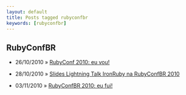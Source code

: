 ```yaml
---
layout: default
title: Posts tagged rubyconfbr
keywords: [rubyconfbr]
---
```

<h2 class="category">RubyConfBR</h2>
<ul class="posts">
<li>
<p>
<span class="date">26/10/2010</span> &raquo; 
<a href="/blog/rubyconf-2010-eu-vou">RubyConf 2010: eu vou!</a>
</p>
</li> 
<li>
<p>
<span class="date">28/10/2010</span> &raquo; 
<a href="/blog/slides-lightning-talk-ironruby-na-rubyconfbr-2010">Slides Lightning Talk IronRuby na RubyConfBR 2010</a>
</p>
</li> 
<li>
<p>
<span class="date">03/11/2010</span> &raquo; 
<a href="/blog/rubyconfbr-2010-eu-fui">RubyConfBR 2010: eu fui!</a>
</p>
</li> 
</ul>
